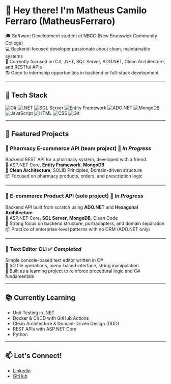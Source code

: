 # 👋 Hey there! I'm Matheus Camilo Ferraro (MatheusFerraro)

🎓 Software Development student at NBCC (New Brunswick Community College)  
💻 Backend-focused developer passionate about clean, maintainable systems  
📌 Currently focused on C#, .NET, SQL Server, ADO.NET, Clean Architecture, and RESTful APIs  
🌎 Open to internship opportunities in backend or full-stack development

---

## 🧰 Tech Stack

![C#](https://img.shields.io/badge/C%23-%23239120.svg?logo=c-sharp&logoColor=white)
![.NET](https://img.shields.io/badge/.NET-512BD4?logo=dotnet&logoColor=white)
![SQL Server](https://img.shields.io/badge/SQL_Server-CC2927?logo=microsoftsqlserver&logoColor=white)
![Entity Framework](https://img.shields.io/badge/Entity_Framework-68217A?logo=.net&logoColor=white)
![ADO.NET](https://img.shields.io/badge/ADO.NET-blue)
![MongoDB](https://img.shields.io/badge/MongoDB-47A248?logo=mongodb&logoColor=white)
![JavaScript](https://img.shields.io/badge/JavaScript-F7DF1E?logo=javascript&logoColor=black)
![HTML](https://img.shields.io/badge/HTML5-E34F26?logo=html5&logoColor=white)
![CSS](https://img.shields.io/badge/CSS3-1572B6?logo=css3&logoColor=white)
![Git](https://img.shields.io/badge/Git-F05032?logo=git&logoColor=white)

---

## 🚀 Featured Projects

### 💊 Pharmacy E-commerce API (team project) 🚧 _In Progress_
Backend REST API for a pharmacy system, developed with a friend.  
🔹 ASP.NET Core, **Entity Framework**, **MongoDB**  
🔹 **Clean Architecture**, SOLID Principles, Domain-driven structure  
📦 Focused on pharmacy products, orders, and prescription logic

---

### 🛒 E-commerce Product API (solo project) 🚧 _In Progress_
Backend API built from scratch using **ADO.NET** and **Hexagonal Architecture**  
🔹 ASP.NET Core, **SQL Server**, **MongoDB**, Clean Code  
🔹 Strong focus on backend structure, port/adapters, and domain separation  
📦 Practice of enterprise-level patterns with no ORM (ADO.NET only)

---

### 📝 Text Editor CLI ✅ _Completed_
Simple console-based text editor written in C#  
🔹 I/O file operations, menu-based interface, string manipulation  
📌 Built as a learning project to reinforce procedural logic and C# fundamentals

---

## 📚 Currently Learning

- Unit Testing in .NET  
- Docker & CI/CD with GitHub Actions  
- Clean Architecture & Domain-Driven Design (DDD)  
- REST APIs with ASP.NET Core
- Python

---

## 📫 Let's Connect!

- [LinkedIn](https://www.linkedin.com/in/mcamiloferraro)
- [GitHub](https://github.com/MatheusFerraro)
